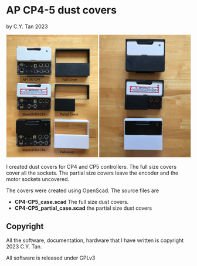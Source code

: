 # AP CP4-5 dust covers

by C.Y. Tan 2023

![Covers](https://github.com/cytan299/AP_CP4-5_dustcovers/blob/main//pics/covers.jpg)

I created dust covers for CP4 and CP5 controllers. The full size
covers cover all the sockets. The partial size covers leave the
encoder and the motor sockets uncovered.

The covers were created using OpenScad. The source files are 
* **CP4-CP5_case.scad** The full size dust covers.
* **CP4-CP5_partial_case.scad** the partial size dust covers

## Copyright

All the software, documentation, hardware that I have written is
copyright 2023 C.Y. Tan.

All software is released under GPLv3


